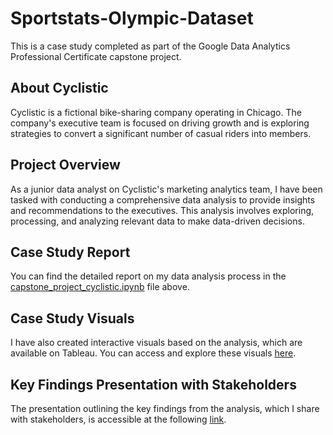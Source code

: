 # Sportstats-Olympic-Dataset

This is a case study completed as part of the Google Data Analytics Professional Certificate capstone project.

## About Cyclistic

Cyclistic is a fictional bike-sharing company operating in Chicago. The company's executive team is focused on driving growth and is exploring strategies to convert a significant number of casual riders into members.

## Project Overview

As a junior data analyst on Cyclistic's marketing analytics team, I have been tasked with conducting a comprehensive data analysis to provide insights and recommendations to the executives. This analysis involves exploring, processing, and analyzing relevant data to make data-driven decisions.

## Case Study Report

You can find the detailed report on my data analysis process in the [capstone_project_cyclistic.ipynb](capstone_project_cyclistic.ipynb) file above.

## Case Study Visuals

I have also created interactive visuals based on the analysis, which are available on Tableau. You can access and explore these visuals [here](https://public.tableau.com/app/profile/billy.jehan/viz/CyclisticsDataTrip/Dashboard).

## Key Findings Presentation with Stakeholders
The presentation outlining the key findings from the analysis, which I share with stakeholders, is accessible at the following [link](https://youtu.be/8H5RSOqf2ew).
